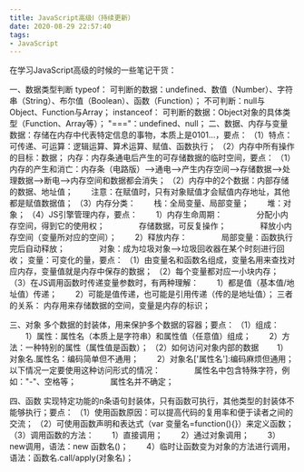 ```yaml
---
title: JavaScript高级Ⅰ（持续更新）
date: 2020-08-29 22:57:40
tags:
- JavaScript
---
```

在学习JavaScript高级的时候的一些笔记干货：

一、数据类型判断
typeof：
可判断的数据：undefined、数值（Number）、字符串（String）、布尔值（Boolean）、函数（Function）；
不可判断：null与Object、Function与Array；
instanceof：
可判断的数据：Object对象的具体类型（Function、Array等）；
"==="：undefined、null；
二、数据、内存与变量
数据：存储在内存中代表特定信息的事物，本质上是0101...，要点：
（1）特点：可传递、可运算：逻辑运算、算术运算、赋值、函数执行；
（2）内存中所有操作的目标：数据；
内存：内存条通电后产生的可存储数据的临时空间，要点：
（1）内存的产生和消亡：内存条（电路版）——>通电——>产生内存空间——>存储数据——>处理数据——>断电——>内存空间和数据都会消失；
（2）内存中的2个数据：内部存储的数据、地址值；
&#8195;&#8195;注意：在赋值时，只有对象赋值才会赋值内存地址，其他都是赋值数据值；
（3）内存分类：
&#8195;&#8195;栈：全局变量、局部变量；
&#8195;&#8195;堆：对象；
（4）JS引擎管理内存，要点：
&#8195;&#8195;1）内存生命周期：
&#8195;&#8195;&#8195;&#8195;分配小内存空间，得到它的使用权；
&#8195;&#8195;&#8195;&#8195;存储数据，可反复操作；
&#8195;&#8195;&#8195;&#8195;释放小内存空间（变量所对应的空间）；
&#8195;&#8195;2）释放内存：
&#8195;&#8195;&#8195;&#8195;局部变量：函数执行完后自动释放；
&#8195;&#8195;&#8195;&#8195;对象：成为垃圾对象——>垃圾回收器在某个时刻进行回收；
变量：可变化的量，要点：
（1）由变量名和函数名组成，变量名用来查找对应内存，变量值就是内存中保存的数据；
（2）每个变量都对应一小块内存；
（3）在JS调用函数时传递变量参数时，有两种理解：
&#8195;&#8195;1）都是值（基本值/地址值）传递；
&#8195;&#8195;2）可能是值传递，也可能是引用传递（传的是地址值）；
三者的关系：
内存用来存储数据的空间，变量是内存的标识；

三、对象
多个数据的封装体，用来保护多个数据的容器；要点：
（1）组成：
&#8195;&#8195;1）属性：属性名（本质上是字符串）和属性值（任意值）组成；
&#8195;&#8195;2）方法：一种特别的属性（属性值是函数）；
（2）如何访问对象内部的数据
&#8195;&#8195;1）对象名.属性名：编码简单但不通用；
&#8195;&#8195;2）对象名['属性名']:编码麻烦但通用；以下情况一定要使用这种访问形式的情况：
&#8195;&#8195;&#8195;&#8195;属性名中包含特殊字符，例如："-"、空格等；
&#8195;&#8195;&#8195;&#8195;属性名并不确定；

四、函数
实现特定功能的n条语句封装体，只有函数可执行，其他类型的封装体不能够执行；要点：
（1）使用函数原因：可以提高代码的复用率和便于读者之间的交流；
（2）可使用函数声明和表达式（var 变量名=function(){}）来定义函数；
（3）调用函数的方法：
&#8195;&#8195;1）直接调用；
&#8195;&#8195;2）通过对象调用；
&#8195;&#8195;3）new调用，语法：new 函数名()；
&#8195;&#8195;4）临时让函数变为对象的方法进行调用，语法：函数名.call/apply(对象名)；
